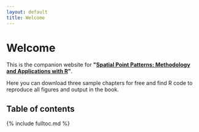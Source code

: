 ```yaml
---
layout: default
title: Welcome
---
```


# Welcome

This is the companion website for __"[Spatial Point Patterns: Methodology and Applications with R][1]"__.

Here you can download three sample chapters for free and find R code to reproduce all figures and output in the book.

## Table of contents

{% include fulltoc.md %}

[1]: https://www.crcpress.com/Spatial-Point-Patterns-Methodology-and-Applications-with-R/Baddeley-Rubak-Turner/9781482210200
"Book information and pre-order form at publisher's website"

